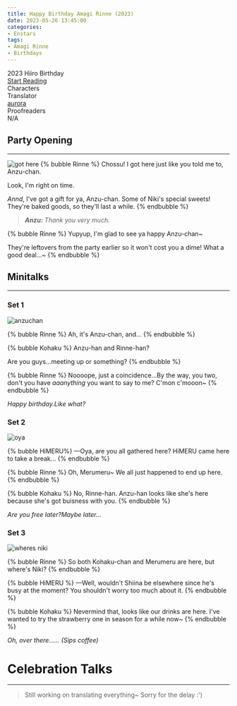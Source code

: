 ```yaml
---
title: Happy Birthday Amagi Rinne (2023)
date: 2023-05-26 13:45:00
categories:
- Enstars
tags:
- Amagi Rinne
- Birthdays
---
```


<div class="preview-wrapper reverse" style="--storyColor: #hex;--storyColor-rgb: r,g,b;--storyColor-h: hue;--storyColor-s: saturation%;--storyColor-l: lightness%;">
  <div class="grid-wrapper">
      <div class="preview-background" style="background-image: url('https://media.discordapp.net/attachments/1110345002015535124/1111748207689609328/IMG_4934.png?width=1004&height=1036')"></div>
      <div class="preview-box" style="background: calc(var(--card-background) + 2%)">
          <div class="title-area">
              <div class="title-area__title">2023 Hiiro Birthday</div>
              <div class="title-area__start"><a href="/2023/05/26/hiiro-bday-2023/">Start Reading</a></div>
          </div>
          <div class="info-area">
              <div class="info">
                  <div class="info-item characters">
                      <div class="label">
                          Characters
                      </div>
                      <div class="value">
                      <a href="/tags/Amagi-Rinne/" character="Rinne" title="Rinne"></a>
                      <a href="/tags/Oukawa-Kohaku/" character="Kohaku" title="Kohaku"></a>
                      <a href="/tags/HiMERU/" character="HiMERU" title="HiMERU"></a>
                        <!-- 
                          <a href="/tags/[CHARACTER_LAST_NAME]-[CHARACTER_FIRST_NAME]/" character="[CHARACTER_FIRST_AME]" title="[CHARACTER_FIRST_NAME]"></a>
                         -->
                         <!-- COPY AND PASTE THE ABOVE FOR EACH CHARACTER THAT APPEARS IN THE STORY -->
                      </div>
                  </div>
                  <div class="info-item tl">
                      <div class="label">
                          Translator
                      </div>
                      <div class="value">
                          <a href="https://twitter.com/azurecrystalz">aurora</a>
                      </div>
                  </div>
                  <div class="info-item pr">
                      <div class="label">
                          Proofreaders
                      </div>
                      <div class="value">
                          N/A
                      </div>
                  </div>
              </div>
          </div>
      </div>
  </div>
</div>

<!-- more -->

<div style="margin-top: 3%">
  <style>
    [character] {
      --dark-mode: hsl(var(--hue), 30%, 30%);
      display: flex;
    }
    [character]::before {
      position: absolute;
      margin-left: 75px;
    }
    [character] p {
      max-width: calc(100% - 75px);
      margin-left: 75px;
      color: inherit;
    }
    :root[theme='dark'] [character] p {
      background: var(--dark-mode);
    }
    :root[theme='dark'] [character] p .thought {
      color: #9f9fff;
    }
    :root[theme='light'] [character] p {
      background: var(--light-mode);
    }
    [character] p:first-child {
      margin-top: 20px;
      border-top-left-radius: 0px;
    }
    [character] p:first-child::before {
      position: absolute;
      left: 0;
    }
    [character]::after {
      display: none;
      left: 65px;
      top: 37px;
    }
    blockquote {
      margin-bottom: 12px;
    }
    .msr-narration {
      display: flex;
      align-items: center;
      margin: 20px 0px;
      gap: 5px;
    }
    .msr-narration::before {
      content: "";
      display: inline-block;
      background: var(--article-text);
      height: 1px;
      width: 15%;
    }
    .msr-narration p {
      margin: 0;
    }
    .minitalk-option_content .msr-unit {
      margin-bottom: 15px;
    }  
    @media (max-width: 650px) {
      [character] p {
          margin:0 0 .4em 65px;
          padding: .72em;
          margin-left: 55px !important;
      }
      [character]::before,[character][hidden]::before,[character][unknown]::before {
          margin-left: 70px;
          margin-left: 55px !important;
      }
    }    
  </style>

## Party Opening
***
![got here](https://media.discordapp.net/attachments/1108590893398753353/1108591067412058152/IMG_4537.png?width=1698&height=784)
{% bubble Rinne %}
  Chossu! I got here just like you told me to, Anzu-chan.

  Look, I'm right on time.

  *Annd*, I've got a gift for ya, Anzu-chan. Some of Niki's special sweets! They're baked goods, so they'll last a while.
{% endbubble %}

> ***Anzu:** Thank you very much.*

{% bubble Rinne %}
  Yupyup, I'm glad to see ya happy Anzu-chan~

  They're leftovers from the party earlier so it won't cost you a dime! What a good deal...~
{% endbubble %}

## Minitalks
***
### Set 1
![anzuchan](https://media.discordapp.net/attachments/1108590893398753353/1108591270663831583/IMG_4545.png?width=1698&height=784)

{% bubble Rinne %}
  Ah, it's Anzu-chan, and...
{% endbubble %}

{% bubble Kohaku %}
  Anzu-han and Rinne-han?

  Are you guys...meeting up or something?
{% endbubble %}

{% bubble Rinne %}
  Noooope, just a coincidence...By the way, you two, don't you have *aaanything* you want to say to me? C'mon c'mooon~
{% endbubble %}

<div class="minitalk" character="Anzu">
  <div class="minitalk-option">
    <div class="minitalk-option_header tab-header__open"><i>Happy birthday.</i></div>
      <div class="minitalk-option_content" style="display: none;">
        <div class="msr-unit" character="Rinne">
          <div class="msr-icon">
            <div class="msr-icon__wrapper">
              <div class="msr-icon__base"></div>
            </div>
          </div>
          <div class="msr-name"></div>
          <div class="msr-line">
            <p>Yup, thanks~ I'm happy that I got wishes from you, Onee-san.</p>
          </div>
        </div>
        <div class="msr-unit" character="Kohaku">
          <div class="msr-icon">
            <div class="msr-icon__wrapper">
              <div class="msr-icon__base"></div>
            </div>
          </div>
          <div class="msr-name"></div>
          <div class="msr-line">
            <p>Jeez, you keep begging. Anzu-han, if you keep following his lead like that you'll get yourself in trouble. So just leave him be.</p>
          </div>
        </div>
      </div>
    </div>
    <div class="minitalk-option">
    <div class="minitalk-option_header tab-header__open"><i>Like what?</i></div>
      <div class="minitalk-option_content" style="display: none;">
        <div class="msr-unit" character="Kohaku" attribute="">
          <div class="msr-icon">
            <div class="msr-icon__wrapper">
              <div class="msr-icon__base"></div>
            </div>
          </div>
          <div class="msr-name"></div>
          <div class="msr-line">
            <p>Koh koh koh~ I haven't got a clue what you're talking about...</p>
          </div>
        </div>
        <div class="msr-unit" character="Rinne" attribute="">
          <div class="msr-icon">
            <div class="msr-icon__wrapper">
              <div class="msr-icon__base"></div>
            </div>
          </div>
          <div class="msr-name"></div>
          <div class="msr-line">
            <p>No way! You <i>definitely</i> know what I'm talking about! Anzu-chan's smiling and giggling too, so why don't you give me a few wishes?</p>
          </div>
        </div>
      </div>
    </div>
  </div>

### Set 2

![oya](https://media.discordapp.net/attachments/1108590893398753353/1108591505523875932/IMG_4553.png?width=1698&height=784)

{% bubble HiMERU%}
  —Oya, are you all gathered here? HiMERU came here to take a break...
{% endbubble %}

{% bubble Rinne %}
  Oh, Merumeru~ We all just happened to end up here.
{% endbubble %}

{% bubble Kohaku %}
  No, Rinne-han. Anzu-han looks like she's here because she's got buisness with you.
{% endbubble %}

<div class="minitalk" character="Anzu">
  <div class="minitalk-option">
    <div class="minitalk-option_header tab-header__open"><i>Are you free later?</i></div>
      <div class="minitalk-option_content" style="display: none;">
        <div class="msr-unit" character="Rinne">
          <div class="msr-icon">
            <div class="msr-icon__wrapper">
              <div class="msr-icon__base"></div>
            </div>
          </div>
          <div class="msr-name"></div>
          <div class="msr-line">
            <p>Oh, Anzu-chan needs me, huh? Alright, I'll meet you at the back of the gym~</p> <!--- REVISE --->
          </div>
        </div>
        <div class="msr-unit" character="HiMERU">
          <div class="msr-icon">
            <div class="msr-icon__wrapper">
              <div class="msr-icon__base"></div>
            </div>
          </div>
          <div class="msr-name"></div>
          <div class="msr-line">
            <p>ES doesn't have a gym, Amagi. You would have to meet in the offices.</p>
          </div>
        </div>
      </div>
    </div>
    <div class="minitalk-option">
    <div class="minitalk-option_header tab-header__open"><i>Maybe later...</i></div>
      <div class="minitalk-option_content" style="display: none;">
        <div class="msr-unit" character="Rinne" attribute="">
          <div class="msr-icon">
            <div class="msr-icon__wrapper">
              <div class="msr-icon__base"></div>
            </div>
          </div>
          <div class="msr-name"></div>
          <div class="msr-line">
            <p>Have something you gotta tell me? That's fine, let's meet in the offices.</p>
          </div>
        </div>
        <div class="msr-unit" character="HiMERU" attribute="">
          <div class="msr-icon">
            <div class="msr-icon__wrapper">
              <div class="msr-icon__base"></div>
            </div>
          </div>
          <div class="msr-name"></div>
          <div class="msr-line">
            <p>Apart from that, Anzu-san, you're taking a break now, correct? In that case, would you like to order something to drink?</p>
          </div>
        </div>
      </div>
    </div>
  </div>

  ### Set 3

  ![wheres niki](https://media.discordapp.net/attachments/1108590893398753353/1108591631382360165/IMG_4559.png?width=1664&height=768)

  {% bubble Rinne %}
    So both Kohaku-chan and Merumeru are here, but where's Niki?
  {% endbubble %}

  {% bubble HiMERU %}
    —Well, wouldn't Shiina be elsewhere since he's busy at the moment? You shouldn't worry too much about it.
  {% endbubble %}

  {% bubble Kohaku %}
    Nevermind that, looks like our drinks are here. I've wanted to try the strawberry one in season for a while now~
  {% endbubble %}

  <div class="minitalk" character="Anzu">
  <div class="minitalk-option">
    <div class="minitalk-option_header tab-header__open"><i>Oh, over there...</i></div>
      <div class="minitalk-option_content" style="display: none;">
        <div class="msr-unit" character="Rinne">
          <div class="msr-icon">
            <div class="msr-icon__wrapper">
              <div class="msr-icon__base"></div>
            </div>
          </div>
          <div class="msr-name"></div>
          <div class="msr-line">
            <p>Ah! Niki ran away the second he saw me! That bastard...! Get back here!</p> <!--- REVISE --->
          </div>
        </div>
        <div class="msr-unit" character="Kohaku">
          <div class="msr-icon">
            <div class="msr-icon__wrapper">
              <div class="msr-icon__base"></div>
            </div>
          </div>
          <div class="msr-name"></div>
          <div class="msr-line">
            <p>Annnd he's gone...Well, it's not our problem. So let's just keep enjoying ourselves.</p>
          </div>
        </div>
      </div>
    </div>
    <div class="minitalk-option">
    <div class="minitalk-option_header tab-header__open"><i>... (Sips coffee)</i></div>
      <div class="minitalk-option_content" style="display: none;">
        <div class="msr-unit" character="Rinne" attribute="">
          <div class="msr-icon">
            <div class="msr-icon__wrapper">
              <div class="msr-icon__base"></div>
            </div>
          </div>
          <div class="msr-name"></div>
          <div class="msr-line">
            <p>Jeez, I dunno why Niki's wandering around on Rinne-kun's birthday. Can't he be nice~</p>
          </div>
        </div>
        <div class="msr-unit" character="HiMERU" attribute="">
          <div class="msr-icon">
            <div class="msr-icon__wrapper">
              <div class="msr-icon__base"></div>
            </div>
          </div>
          <div class="msr-name"></div>
          <div class="msr-line">
            <p><i>(Whispering)</i> Anzu-san. Shiina is currently baking a surprise cake, okay? So let's keep Amagi's attention here.</p>
          </div>
        </div>
      </div>
    </div>
  </div>

  # Celebration Talks
  ***
  
  > Still working on translating everything~ Sorry for the delay :')

  

  <!-- CONTENT GOES HERE -->

  <!-- 
  SPEECH BUBBLE FORMAT: 
  {% bubble [CHARACTER_FIRST_NAME] [ATTRIBUTE(optional)]}
    DIALOGUE TEXT HERE

    ADD A LINE SPACE FOR A NEW LINE

    <th>EMBED THOUGHT DIALOGUE WITH THESE TAGS</th>
  {% endbubble %}
  -->

  </div>

